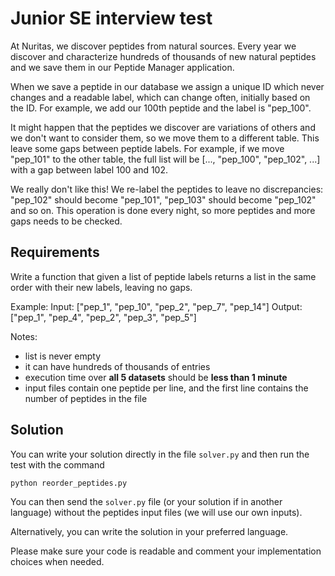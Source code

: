 # Junior SE interview test
At Nuritas, we discover peptides from natural sources.
Every year we discover and characterize hundreds of thousands of new natural peptides and we save them in our Peptide Manager application.

When we save a peptide in our database we assign a unique ID which never changes and a readable label, which can change often, initially based on the ID.
For example, we add our 100th peptide and the label is "pep_100".

It might happen that the peptides we discover are variations of others and we don't want to consider them, so we move them to a different table.
This leave some gaps between peptide labels.
For example, if we move "pep_101" to the other table, the full list will be [..., "pep_100", "pep_102", ...] with a gap between label 100 and 102.

We really don't like this! We re-label the peptides to leave no discrepancies: "pep_102" should become "pep_101", "pep_103" should become "pep_102" and so on.
This operation is done every night, so more peptides and more gaps needs to be checked.

## Requirements

Write a function that given a list of peptide labels returns a list in the same order with their new labels, leaving no gaps.

Example:
Input: ["pep_1", "pep_10", "pep_2", "pep_7", "pep_14"]
Output: ["pep_1", "pep_4", "pep_2", "pep_3", "pep_5"]

Notes:
- list is never empty
- it can have hundreds of thousands of entries
- execution time over **all 5 datasets** should be **less than 1 minute**
- input files contain one peptide per line, and the first line contains the number of peptides in the file

## Solution
You can write your solution directly in the file `solver.py` and then run the test with the command
```bash
python reorder_peptides.py
```

You can then send the `solver.py` file (or your solution if in another language) without the peptides input files (we will use our own inputs).

Alternatively, you can write the solution in your preferred language.

Please make sure your code is readable and comment your implementation choices when needed.
